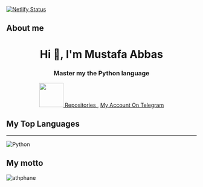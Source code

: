 [![Netlify Status](https://api.netlify.com/api/v1/badges/28aa4fa7-7c73-4b61-b9eb-8179fcec912c/deploy-status)](https://app.netlify.com/sites/sufi-tc/deploys)
## About me
<h1 align="center">Hi 👋, I'm Mustafa Abbas</h1>
<h3 align="center">Master  my the Python language</h3>
<p align="center">
    <a href="https://github.com/i0i1">
        <img src="https://github.com/images/mona-whisper.gif" alt="" width="64">
    </a>
    <a href="https://github.com/i0i1?tab=repositories&q=&type=&language=&sort=stargazers">
        Repositories
    </a>
    ,
    <a href="https://t.me/GTT_G">
        My Account On Telegram
    </a>
</p>


## My Top Languages
---
![Python](https://img.shields.io/badge/Python-3776AB?style=for-the-badge&logo=python&logoColor=white)
## My motto
![athphane](https://telegra.ph/file/a5e52d9f8efb437798062.jpg)
